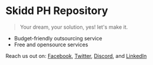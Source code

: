 # Skidd PH Repository

> Your dream, your solution, yes! let's make it.

 - Budget-friendly outsourcing service 
 - Free and opensource services

Reach us out on: [Facebook](https://facebook.com/skiddph), [Twitter](https://twitter.com/skiddph), [Discord](https://discord.gg/ugSanJu5BJ), and [LinkedIn](https://www.linkedin.com/company/skiddph)
